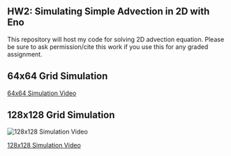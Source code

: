 ## HW2: Simulating Simple Advection in 2D with Eno
This repository will host my code for solving 2D advection equation. Please be sure to ask permission/cite this work if you use this for any graded assignment. 

## 64x64 Grid Simulation

[64x64 Simulation Video](https://ucmerced.box.com/s/eomj354gtqs8in7whe8est2f3dgb72hl)


## 128x128 Grid Simulation
![128x128 Simulation Video](https://media.giphy.com/media/nVzPMWdtvl1AdOethD/giphy.gif)


[128x128 Simulation Video](https://ucmerced.box.com/s/846hn9iwtn86ja927aaqfbjbvaze0p9k)


